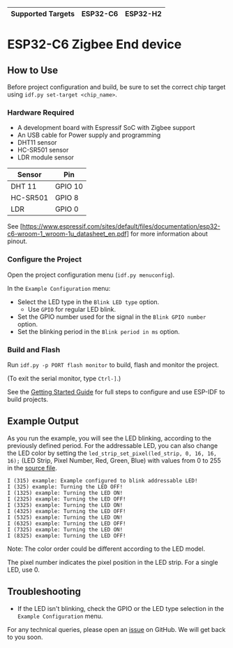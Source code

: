 | Supported Targets | ESP32-C6 | ESP32-H2 |
| ----------------- | -------- | -------- | 

# ESP32-C6 Zigbee End device

## How to Use

Before project configuration and build, be sure to set the correct chip target using `idf.py set-target <chip_name>`.

### Hardware Required

* A development board with Espressif SoC with Zigbee support
* An USB cable for Power supply and programming
* DHT11 sensor
* HC-SR501 sensor
* LDR module sensor 

| Sensor               | Pin                  |
| -------------------- | -------------------- |
| DHT 11               | GPIO 10              |
| HC-SR501             | GPIO 8               |
| LDR                  | GPIO 0               |

See [https://www.espressif.com/sites/default/files/documentation/esp32-c6-wroom-1_wroom-1u_datasheet_en.pdf] for more information about pinout.

### Configure the Project

Open the project configuration menu (`idf.py menuconfig`).

In the `Example Configuration` menu:

* Select the LED type in the `Blink LED type` option.
  * Use `GPIO` for regular LED blink.
* Set the GPIO number used for the signal in the `Blink GPIO number` option.
* Set the blinking period in the `Blink period in ms` option.

### Build and Flash

Run `idf.py -p PORT flash monitor` to build, flash and monitor the project.

(To exit the serial monitor, type ``Ctrl-]``.)

See the [Getting Started Guide](https://docs.espressif.com/projects/esp-idf/en/latest/get-started/index.html) for full steps to configure and use ESP-IDF to build projects.

## Example Output

As you run the example, you will see the LED blinking, according to the previously defined period. For the addressable LED, you can also change the LED color by setting the `led_strip_set_pixel(led_strip, 0, 16, 16, 16);` (LED Strip, Pixel Number, Red, Green, Blue) with values from 0 to 255 in the [source file](main/blink_example_main.c).

```text
I (315) example: Example configured to blink addressable LED!
I (325) example: Turning the LED OFF!
I (1325) example: Turning the LED ON!
I (2325) example: Turning the LED OFF!
I (3325) example: Turning the LED ON!
I (4325) example: Turning the LED OFF!
I (5325) example: Turning the LED ON!
I (6325) example: Turning the LED OFF!
I (7325) example: Turning the LED ON!
I (8325) example: Turning the LED OFF!
```

Note: The color order could be different according to the LED model.

The pixel number indicates the pixel position in the LED strip. For a single LED, use 0.

## Troubleshooting

* If the LED isn't blinking, check the GPIO or the LED type selection in the `Example Configuration` menu.

For any technical queries, please open an [issue](https://github.com/espressif/esp-idf/issues) on GitHub. We will get back to you soon.
